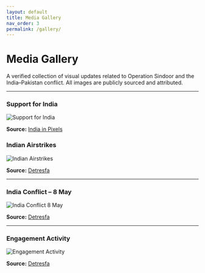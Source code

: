 ```yaml
---
layout: default
title: Media Gallery
nav_order: 3
permalink: /gallery/
---
```


# **Media Gallery**

A verified collection of visual updates related to Operation Sindoor and the India–Pakistan conflict. All images are publicly sourced and attributed.

---

### Support for India

![Support for India](https://github.com/probablyvivek/India-Briefs/blob/main/assets/images/support-iip.png?raw=true)

**Source:** [India in Pixels](https://x.com/indiainpixels/status/1920518858181386340/photo/1)

### Indian Airstrikes

![Indian Airstrikes](https://github.com/probablyvivek/India-Briefs/blob/main/assets/images/indian-airstrikes.png?raw=true)

**Source:** [Detresfa](https://x.com/detresfa_/status/1920041879929852236/photo/1)

---

### India Conflict – 8 May

![India Conflict 8 May](https://github.com/probablyvivek/India-Briefs/blob/main/assets/images/india-conflict-8-may.png?raw=true)

**Source:** [Detresfa](https://x.com/detresfa_/status/1920423612202254462/photo/1)

---

### Engagement Activity

![Engagement Activity](https://github.com/probablyvivek/India-Briefs/blob/main/assets/images/engagement-activity.png?raw=true)

**Source:** [Detresfa](https://x.com/detresfa_/status/1920923690583175427/photo/1)
